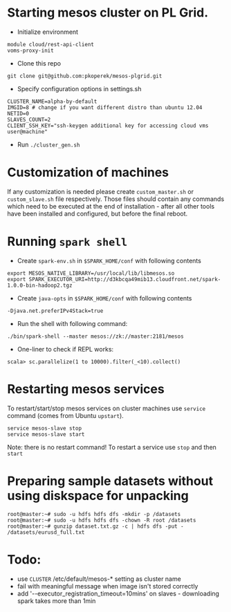 
Starting mesos cluster on PL Grid.
==================================

  * Initialize environment

```
module cloud/rest-api-client
voms-proxy-init
```

  * Clone this repo

```
git clone git@github.com:pkoperek/mesos-plgrid.git
```

  * Specify configuration options in settings.sh

```
CLUSTER_NAME=alpha-by-default
IMGID=8 # change if you want different distro than ubuntu 12.04
NETID=0
SLAVES_COUNT=2
CLIENT_SSH_KEY="ssh-keygen additional key for accessing cloud vms user@machine"
```

  * Run `./cluster_gen.sh`

Customization of machines
=========================

If any customization is needed please create `custom_master.sh` or `custom_slave.sh` file respectively.
Those files should contain any commands which need to be executed at the end of installation - after 
all other tools have been installed and configured, but before the final reboot.

Running `spark shell`
=====================

  * Create  `spark-env.sh` in `$SPARK_HOME/conf` with following contents

```
export MESOS_NATIVE_LIBRARY=/usr/local/lib/libmesos.so
export SPARK_EXECUTOR_URI=http://d3kbcqa49mib13.cloudfront.net/spark-1.0.0-bin-hadoop2.tgz
```

  * Create `java-opts` in `$SPARK_HOME/conf` with following contents

```
-Djava.net.preferIPv4Stack=true
```

  * Run the shell with following command:
  
`./bin/spark-shell --master mesos://zk://master:2181/mesos`
  
  * One-liner to check if REPL works: 

```  
scala> sc.parallelize(1 to 10000).filter(_<10).collect()
```

Restarting mesos services
=========================

To restart/start/stop mesos services on cluster machines use `service` command (comes from Ubuntu `upstart`).

```
service mesos-slave stop 
service mesos-slave start
```

Note: there is no restart command! To restart a service use `stop` and then `start`

Preparing sample datasets without using diskspace for unpacking
===============================================================

```
root@master:~# sudo -u hdfs hdfs dfs -mkdir -p /datasets
root@master:~# sudo -u hdfs hdfs dfs -chown -R root /datasets
root@master:~# gunzip dataset.txt.gz -c | hdfs dfs -put - /datasets/eurusd_full.txt
```

Todo:
=====

  * use `CLUSTER` /etc/default/mesos-* setting as cluster name
  * fail with meaningful message when image isn't stored correctly
  * add  '--executor_registration_timeout=10mins' on slaves - downloading spark takes more than 1min

